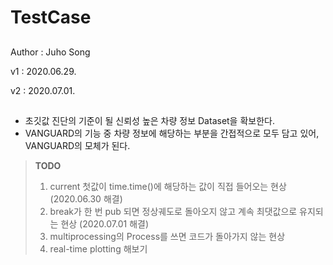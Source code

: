 # TestCase

##

Author : Juho Song

v1 : 2020.06.29. 

v2 : 2020.07.01.

##

* 초깃값 진단의 기준이 될 신뢰성 높은 차량 정보 Dataset을 확보한다.
* VANGUARD의 기능 중 차량 정보에 해당하는 부분을 간접적으로 모두 담고 있어, VANGUARD의 모체가 된다.

> **TODO**   
> 1. current 첫값이 time.time()에 해당하는 값이 직접 들어오는 현상 (2020.06.30 해결)
> 2. break가 한 번 pub 되면 정상궤도로 돌아오지 않고 계속 최댓값으로 유지되는 현상 (2020.07.01 해결)
> 3. multiprocessing의 Process를 쓰면 코드가 돌아가지 않는 현상
> 4. real-time plotting 해보기
